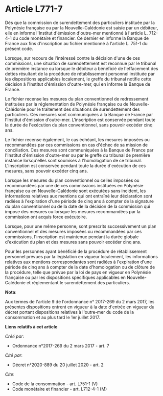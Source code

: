 # Article L771-7

Dès que la commission de surendettement des particuliers instituée par la Polynésie française ou par la Nouvelle-Calédonie
est saisie par un débiteur, elle en informe l'Institut d'émission d'outre-mer mentionné à l'article L. 712-4-1 du code
monétaire et financier. Ce dernier en informe la Banque de France aux fins d'inscription au fichier mentionné à l'article L.
751-1 du présent code. 

Lorsque, sur recours de l'intéressé contre la décision d'une de ces commissions, une situation de surendettement est reconnue
par le tribunal de première instance ou lorsque le débiteur a bénéficié de l'effacement des dettes résultant de la procédure
de rétablissement personnel instituée par les dispositions applicables localement, le greffe du tribunal notifie cette
décision à l'Institut d'émission d'outre-mer, qui en informe la Banque de France. 

Le fichier recense les mesures du plan conventionnel de redressement instituées par la réglementation de Polynésie française
ou de Nouvelle-Calédonie pour le traitement des situations de surendettement des particuliers. Ces mesures sont communiquées
à la Banque de France par l'Institut d'émission d'outre-mer. L'inscription est conservée pendant toute la durée de
l'exécution du plan conventionnel, sans pouvoir excéder cinq ans. 

Le fichier recense également, le cas échéant, les mesures imposées ou recommandées par ces commissions en cas d'échec de sa
mission de conciliation. Ces mesures sont communiquées à la Banque de France par l'Institut d'émission d'outre-mer ou par le
greffe du tribunal de première instance lorsqu'elles sont soumises à l'homologation de ce tribunal. L'inscription est
conservée pendant toute la durée d'exécution de ces mesures, sans pouvoir excéder cinq ans. 

Lorsque les mesures du plan conventionnel ou celles imposées ou recommandées par une de ces commissions instituées en
Polynésie française ou en Nouvelle-Calédonie sont exécutées sans incident, les informations relatives aux mentions qui ont
entraîné leur déclaration sont radiées à l'expiration d'une période de cinq ans à compter de la signature du plan
conventionnel ou de la date de la décision de la commission qui impose des mesures ou lorsque les mesures recommandées par la
commission ont acquis force exécutoire. 

Lorsque, pour une même personne, sont prescrits successivement un plan conventionnel et des mesures imposées ou recommandées
par ces commissions, l'inscription est maintenue pendant la durée globale d'exécution du plan et des mesures sans pouvoir
excéder cinq ans. 

Pour les personnes ayant bénéficié de la procédure de rétablissement personnel prévues par la législation en vigueur
localement, les informations relatives aux mentions correspondantes sont radiées à l'expiration d'une période de cinq ans à
compter de la date d'homologation ou de clôture de la procédure, telle que prévue par la loi de pays en vigueur en Polynésie
française ou par les dispositions spécifiques applicables en Nouvelle-Calédonie et réglementant le surendettement des
particuliers.

**Nota:**

Aux termes de l'article 9 de l'ordonnance n° 2017-269 du 2 mars 2017,  les présentes dispositions entrent en vigueur à la
date d'entrée en  vigueur du décret portant dispositions relatives à l'outre-mer du code  de la consommation et au plus tard
le 1er juillet 2017.

**Liens relatifs à cet article**

_Créé par_:

  - Ordonnance n°2017-269 du 2 mars 2017 - art. 7

_Cité par_:

  - Décret n°2020-889 du 20 juillet 2020 - art. 2

_Cite_:

  - Code de la consommation - art. L751-1 (V)
  - Code monétaire et financier - art. L712-4-1 (M)
